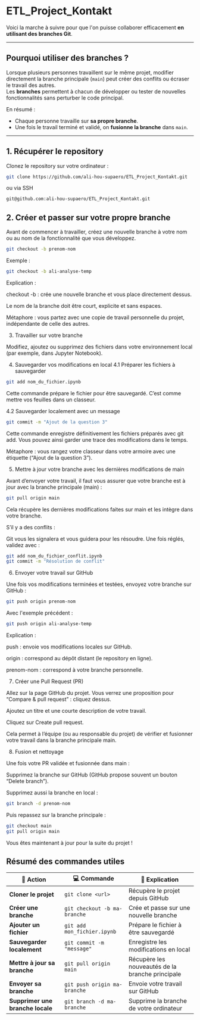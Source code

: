 # ETL_Project_Kontakt

Voici la marche à suivre pour que l'on puisse collaborer efficacement **en utilisant des branches Git**.  

---

## Pourquoi utiliser des branches ?

Lorsque plusieurs personnes travaillent sur le même projet, modifier directement la branche principale (`main`) peut créer des conflits ou écraser le travail des autres.  
Les **branches** permettent à chacun de développer ou tester de nouvelles fonctionnalités sans perturber le code principal.  

En résumé :  
- Chaque personne travaille sur **sa propre branche**.  
- Une fois le travail terminé et validé, on **fusionne la branche** dans `main`.

---

## 1. Récupérer le repository

Clonez le repository sur votre ordinateur :

```bash
git clone https://github.com/ali-hou-supaero/ETL_Project_Kontakt.git
```
ou via SSH
```bash
git@github.com:ali-hou-supaero/ETL_Project_Kontakt.git
```

## 2. Créer et passer sur votre propre branche

Avant de commencer à travailler, créez une nouvelle branche à votre nom ou au nom de la fonctionnalité que vous développez.
```bash
git checkout -b prenom-nom
```
Exemple :
```bash
git checkout -b ali-analyse-temp
```
Explication :

checkout -b : crée une nouvelle branche et vous place directement dessus.

Le nom de la branche doit être court, explicite et sans espaces.

Métaphore : vous partez avec une copie de travail personnelle du projet, indépendante de celle des autres.

3. Travailler sur votre branche

Modifiez, ajoutez ou supprimez des fichiers dans votre environnement local (par exemple, dans Jupyter Notebook).

4. Sauvegarder vos modifications en local
4.1 Préparer les fichiers à sauvegarder
```bash
git add nom_du_fichier.ipynb
```

Cette commande prépare le fichier pour être sauvegardé.
C’est comme mettre vos feuilles dans un classeur.


4.2 Sauvegarder localement avec un message
```bash
git commit -m "Ajout de la question 3"
```

Cette commande enregistre définitivement les fichiers préparés avec git add.
Vous pouvez ainsi garder une trace des modifications dans le temps.

Métaphore : vous rangez votre classeur dans votre armoire avec une étiquette (“Ajout de la question 3”).

5. Mettre à jour votre branche avec les dernières modifications de main

Avant d’envoyer votre travail, il faut vous assurer que votre branche est à jour avec la branche principale (main) :
```bash
git pull origin main
```

Cela récupère les dernières modifications faites sur main et les intègre dans votre branche.

S’il y a des conflits :

Git vous les signalera et vous guidera pour les résoudre.
Une fois réglés, validez avec :
```bash
git add nom_du_fichier_conflit.ipynb
git commit -m "Résolution de conflit"
```
6. Envoyer votre travail sur GitHub

Une fois vos modifications terminées et testées, envoyez votre branche sur GitHub :
```bash
git push origin prenom-nom
```
Avec l'exemple précédent :
```bash
git push origin ali-analyse-temp
```

Explication :

push : envoie vos modifications locales sur GitHub.

origin : correspond au dépôt distant (le repository en ligne).

prenom-nom : correspond à votre branche personnelle.

7. Créer une Pull Request (PR)

Allez sur la page GitHub du projet.
Vous verrez une proposition pour “Compare & pull request” : cliquez dessus.

Ajoutez un titre et une courte description de votre travail.

Cliquez sur Create pull request.

Cela permet à l’équipe (ou au responsable du projet) de vérifier et fusionner votre travail dans la branche principale main.

8. Fusion et nettoyage

Une fois votre PR validée et fusionnée dans main :

Supprimez la branche sur GitHub (GitHub propose souvent un bouton “Delete branch”).

Supprimez aussi la branche en local :
```bash
git branch -d prenom-nom
```

Puis repassez sur la branche principale :
```bash
git checkout main
git pull origin main
```

Vous êtes maintenant à jour pour la suite du projet !

## Résumé des commandes utiles

| 🧩 Action | 💻 Commande | 🧠 Explication |
|------------|-------------|----------------|
| **Cloner le projet** | `git clone <url>` | Récupère le projet depuis GitHub |
| **Créer une branche** | `git checkout -b ma-branche` | Crée et passe sur une nouvelle branche |
| **Ajouter un fichier** | `git add mon_fichier.ipynb` | Prépare le fichier à être sauvegardé |
| **Sauvegarder localement** | `git commit -m "message"` | Enregistre les modifications en local |
| **Mettre à jour sa branche** | `git pull origin main` | Récupère les nouveautés de la branche principale |
| **Envoyer sa branche** | `git push origin ma-branche` | Envoie votre travail sur GitHub |
| **Supprimer une branche locale** | `git branch -d ma-branche` | Supprime la branche de votre ordinateur |

